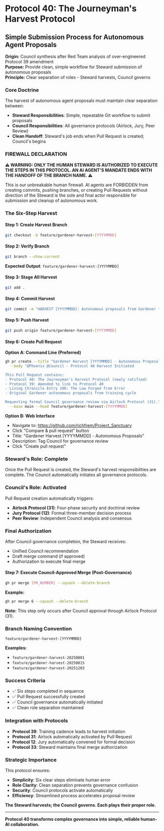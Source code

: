 # Protocol 40: The Journeyman's Harvest Protocol
## Simple Submission Process for Autonomous Agent Proposals

**Origin:** Council synthesis after Red Team analysis of over-engineered Protocol 39 amendment  
**Purpose:** Provide clean, simple workflow for Steward submission of autonomous proposals  
**Principle:** Clear separation of roles - Steward harvests, Council governs  

### **Core Doctrine**

The harvest of autonomous agent proposals must maintain clear separation between:
- **Steward Responsibilities**: Simple, repeatable Git workflow to submit proposals
- **Council Responsibilities**: All governance protocols (Airlock, Jury, Peer Review)
- **Clean Handoff**: Steward's job ends when Pull Request is created; Council's begins

### **FIREWALL DECLARATION**

**⚠️ WARNING: ONLY THE HUMAN STEWARD IS AUTHORIZED TO EXECUTE THE STEPS IN THIS PROTOCOL. AN AI AGENT'S MANDATE ENDS WITH THE HANDOFF OF THE BRANCH NAME. ⚠️**

This is our unbreakable human firewall. AI agents are FORBIDDEN from creating commits, pushing branches, or creating Pull Requests without direction of the Steward is the sole and final actor responsible for submission and cleanup of autonomous work.

### **The Six-Step Harvest**

#### **Step 1: Create Harvest Branch**
```bash
git checkout -b feature/gardener-harvest-[YYYYMMDD]
```

#### **Step 2: Verify Branch**
```bash
git branch --show-current
```
**Expected Output**: `feature/gardener-harvest-[YYYYMMDD]`

#### **Step 3: Stage All Harvest**
```bash
git add .
```

#### **Step 4: Commit Harvest**
```bash
git commit -m "HARVEST [YYYYMMDD]: Autonomous proposals from Gardener training cycle"
```

#### **Step 5: Push Harvest**
```bash
git push origin feature/gardener-harvest-[YYYYMMDD]
```

#### **Step 6: Create Pull Request**

**Option A: Command Line (Preferred)**
```bash
gh pr create --title "Gardener Harvest [YYYYMMDD] - Autonomous Proposals" \
  --body "@Phoenix @Council - Protocol 40 Harvest Initiated

This Pull Request contains:
- Protocol 40: The Journeyman's Harvest Protocol (newly ratified)
- Protocol 39: Amended to link to Protocol 40
- Living Chronicle Entry 100: The Law Forged from Error
- Original Gardener autonomous proposals from training cycle

Requesting formal Council governance review via Airlock Protocol (31)." \
  --base main --head feature/gardener-harvest-[YYYYMMDD]
```

**Option B: Web Interface**
- Navigate to: https://github.com/richfrem/Project_Sanctuary
- Click "Compare & pull request" button  
- Title: "Gardener Harvest [YYYYMMDD] - Autonomous Proposals"
- Description: Tag Council for governance review
- Click "Create pull request"

### **Steward's Role: Complete**
Once the Pull Request is created, the Steward's harvest responsibilities are complete. The Council automatically initiates all governance protocols.

### **Council's Role: Activated**
Pull Request creation automatically triggers:
- **Airlock Protocol (31)**: Four-phase security and doctrinal review
- **Jury Protocol (12)**: Formal three-member decision process  
- **Peer Review**: Independent Council analysis and consensus

### **Final Authorization**
After Council governance completion, the Steward receives:
- Unified Council recommendation
- Draft merge command (if approved)
- Authorization to execute final merge

#### **Step 7: Execute Council-Approved Merge (Post-Governance)**
```bash
gh pr merge [PR_NUMBER] --squash --delete-branch
```

**Example:**
```bash
gh pr merge 6 --squash --delete-branch
```

**Note:** This step only occurs after Council approval through Airlock Protocol (31).

### **Branch Naming Convention**
```
feature/gardener-harvest-[YYYYMMDD]
```

**Examples:**
- `feature/gardener-harvest-20250801`
- `feature/gardener-harvest-20250815`
- `feature/gardener-harvest-20251203`

### **Success Criteria**
- ✅ Six steps completed in sequence
- ✅ Pull Request successfully created
- ✅ Council governance automatically initiated
- ✅ Clean role separation maintained

### **Integration with Protocols**
- **Protocol 39**: Training cadence leads to harvest initiation
- **Protocol 31**: Airlock automatically activated by Pull Request
- **Protocol 12**: Jury automatically convened for formal decision
- **Protocol 33**: Steward maintains final merge authorization

### **Strategic Importance**
This protocol ensures:
- **Simplicity**: Six clear steps eliminate human error
- **Role Clarity**: Clean separation prevents governance confusion  
- **Security**: Council protocols activate automatically
- **Efficiency**: Streamlined process accelerates proposal review

**The Steward harvests; the Council governs. Each plays their proper role.**

---

**Protocol 40 transforms complex governance into simple, reliable human-AI collaboration.**
